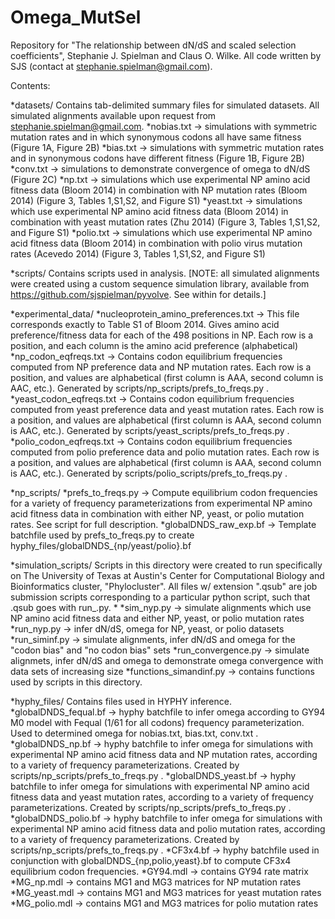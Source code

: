 Omega_MutSel
============

Repository for "The relationship between dN/dS and scaled selection coefficients", Stephanie J. Spielman and Claus O. Wilke.
All code written by SJS (contact at stephanie.spielman@gmail.com).

Contents: 

*datasets/  Contains tab-delimited summary files for simulated datasets.  All simulated alignments available upon request from stephanie.spielman@gmail.com.
 *nobias.txt -> simulations with symmetric mutation rates and in which synonymous codons all have same fitness (Figure 1A, Figure 2B)
 *bias.txt   -> simulations with symmetric mutation rates and in synonymous codons have different fitness (Figure 1B, Figure 2B)
 *conv.txt   -> simulations to demonstrate convergence of omega to dN/dS (Figure 2C)
 *np.txt     -> simulations which use experimental NP amino acid fitness data (Bloom 2014) in combination with NP mutation rates (Bloom 2014) (Figure 3, Tables 1,S1,S2, and Figure S1)
 *yeast.txt  -> simulations which use experimental NP amino acid fitness data (Bloom 2014) in combination with yeast mutation rates (Zhu 2014) (Figure 3, Tables 1,S1,S2, and Figure S1)
 *polio.txt  -> simulations which use experimental NP amino acid fitness data (Bloom 2014) in combination with polio virus mutation rates (Acevedo 2014) (Figure 3, Tables 1,S1,S2, and Figure S1)

*scripts/ Contains scripts used in analysis. [NOTE: all simulated alignments were created using a custom sequence simulation library, available from https://github.com/sjspielman/pyvolve. See within for details.]

 *experimental_data/
  *nucleoprotein_amino_preferences.txt -> This file corresponds exactly to Table S1 of Bloom 2014. Gives amino acid preference/fitness data for each of the 498 positions in NP. Each row is a position, and each column is the amino acid preference (alphabetical)
  *np_codon_eqfreqs.txt                -> Contains codon equilibrium frequencies computed from NP preference data and NP mutation rates. Each row is a position, and values are alphabetical (first column is AAA, second column is AAC, etc.). Generated by scripts/np_scripts/prefs_to_freqs.py .
  *yeast_codon_eqfreqs.txt             -> Contains codon equilibrium frequencies computed from yeast preference data and yeast mutation rates. Each row is a position, and values are alphabetical (first column is AAA, second column is AAC, etc.). Generated by scripts/yeast_scripts/prefs_to_freqs.py .
  *polio_codon_eqfreqs.txt             -> Contains codon equilibrium frequencies computed from polio preference data and polio mutation rates. Each row is a position, and values are alphabetical (first column is AAA, second column is AAC, etc.). Generated by scripts/polio_scripts/prefs_to_freqs.py .

 *np_scripts/
  *prefs_to_freqs.py      -> Compute equilibrium codon frequencies for a variety of frequency parameterizations from experimental NP amino acid fitness data in combination with either NP, yeast, or polio mutation rates. See script for full description.
  *globalDNDS_raw_exp.bf  -> Template batchfile used by prefs_to_freqs.py to create hyphy_files/globalDNDS_{np/yeast/polio}.bf

 *simulation_scripts/   Scripts in this directory were created to run specifically on The University of Texas at Austin's Center for Computational Biology and Bioinformatics cluster, "Phylocluster". All files w/ extension ".qsub" are job submission scripts corresponding to a particular python script, such that <xyz>.qsub goes with run_<xyz>.py.
  *
  *sim_nyp.py            -> simulate alignments which use NP amino acid fitness data and either NP, yeast, or polio mutation rates
  *run_nyp.py             -> infer dN/dS, omega for NP, yeast, or polio datasets
  *run_siminf.py          -> simulate alignments, infer dN/dS and omega for the "codon bias" and "no codon bias" sets
  *run_convergence.py     -> simulate alignmets, infer dN/dS and omega to demonstrate omega convergence with data sets of increasing size
  *functions_simandinf.py -> contains functions used by scripts in this directory.

 *hyphy_files/        Contains files used in HYPHY inference.
  *globalDNDS_fequal.bf -> hyphy batchfile to infer omega according to GY94 M0 model with Fequal (1/61 for all codons) frequency parameterization. Used to determined omega for nobias.txt, bias.txt, conv.txt .
  *globalDNDS_np.bf     -> hyphy batchfile to infer omega for simulations with experimental NP amino acid fitness data and NP mutation rates, according to a variety of frequency parameterizations. Created by scripts/np_scripts/prefs_to_freqs.py .
  *globalDNDS_yeast.bf  -> hyphy batchfile to infer omega for simulations with experimental NP amino acid fitness data and yeast mutation rates, according to a variety of frequency parameterizations. Created by scripts/np_scripts/prefs_to_freqs.py .
  *globalDNDS_polio.bf  -> hyphy batchfile to infer omega for simulations with experimental NP amino acid fitness data and polio mutation rates, according to a variety of frequency parameterizations. Created by scripts/np_scripts/prefs_to_freqs.py .
  *CF3x4.bf             -> hyphy batchfile used in conjunction with globalDNDS_{np,polio,yeast}.bf to compute CF3x4 equilibrium codon frequencies.
  *GY94.mdl             -> contains GY94 rate matrix
  *MG_np.mdl            -> contains MG1 and MG3 matrices for NP mutation rates 
  *MG_yeast.mdl         -> contains MG1 and MG3 matrices for yeast mutation rates 
  *MG_polio.mdl         -> contains MG1 and MG3 matrices for polio mutation rates 











